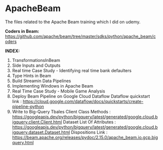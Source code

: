 # ApacheBeam

The files related to the Apache Beam training which I did on udemy.


**Coders in Beam:** https://github.com/apache/beam/tree/master/sdks/python/apache_beam/coders
<PASTE CODER LINK>
  
**INDEX:**
  
  1. TransformationsInBeam
  2. Side Inputs and Outputs
  3. Real time Case Study - Identifying real time bank defaulters
  4. Type Hints in Beam
  5. Build Streamin Data Pipelines
  6. Implementing Windows in Apache Beam
  7. Real Time Case Study - Mobile Game Analysis
  8. Deploy Beam Pipeline on Google Cloud Dataflow
   Dataflow quickstart link : https://cloud.google.com/dataflow/docs/quickstarts/create-pipeline-python
  9. Write to Big-Query Tbales
        Client Class Methods : https://googleapis.dev/python/bigquery/latest/generated/google.cloud.bigquery.client.Client.html 
        Dataset List Of Attributes : https://googleapis.dev/python/bigquery/latest/generated/google.cloud.bigquery.dataset.Dataset.html 
        Dispositions Link : https://beam.apache.org/releases/pydoc/2.15.0/apache_beam.io.gcp.bigquery.html
